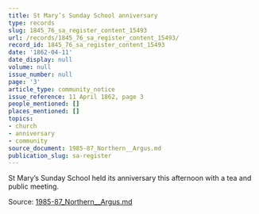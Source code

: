 ```yaml
---
title: St Mary’s Sunday School anniversary
type: records
slug: 1845_76_sa_register_content_15493
url: /records/1845_76_sa_register_content_15493/
record_id: 1845_76_sa_register_content_15493
date: '1862-04-11'
date_display: null
volume: null
issue_number: null
page: '3'
article_type: community_notice
issue_reference: 11 April 1862, page 3
people_mentioned: []
places_mentioned: []
topics:
- church
- anniversary
- community
source_document: 1985-87_Northern__Argus.md
publication_slug: sa-register
---
```


St Mary’s Sunday School held its anniversary this afternoon with a tea and public meeting.

Source: [1985-87_Northern__Argus.md](/downloads/markdown/1985-87_Northern__Argus.md)
